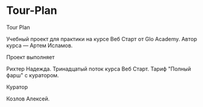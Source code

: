 # Tour-Plan

Tour Plan

Учебный проект для практики на курсе Веб Старт от Glo Academy. Автор курса — Артем Исламов.

Проект выполняет

Рихтер Надежда. Тринадцатый поток курса Веб Старт. Тариф "Полный фарш" с куратором.

Куратор

Козлов Алексей.
